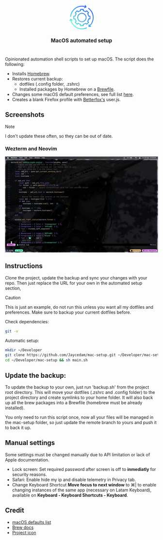 <div align="center">
    <img src="images/logo.png" height="80" width="auto">
    <h1 style="font-size: larger">MacOS automated setup</h1>
    <br>
</div>

Opinionated automation shell scripts to set up macOS. The script does the following:

- Installs [Homebrew](https://brew.sh).
- Restores current backup:
  - dotfiles (.config folder, .zshrc)
  - Installed packages by Homebrew on a [Brewfile](Brewfile).
- Changes some macOS default preferences, see full list [here](modules/preferences.sh).
- Creates a blank Firefox profile with [Betterfox's](https://github.com/yokoffing/BetterFox) user.js.

## Screenshots
> [!NOTE]  
> I don't update these often, so they can be out of date.

### Wezterm and Neovim
![Wezterm and Neovim](images/wezterm.webp)

## Instructions

Clone the project, update the backup and sync your changes with your repo. Then just replace the URL for your own in the automated setup section,

> [!CAUTION]
> This is just an example, do not run this unless you want all my dotfiles and preferences. Make sure to backup your current dotfiles before.

Check dependencies:
```sh
git -v
```

Automatic setup:
```sh
mkdir ~/Developer
git clone https://github.com/Jaycedam/mac-setup.git ~/Developer/mac-setup
cd ~/Developer/mac-setup && sh main.sh
```

## Update the backup:
To update the backup to your own, just run 'backup.sh' from the project root directory. This will move your dotfiles (.zshrc and .config folder) to the project directory and create symlinks to your home folder. It will also back up all the brew packages into a Brewfile (homebrew must be already installed).

You only need to run this script once, now all your files will be managed in the mac-setup folder, so just update the remote branch to yours and push it to back it up.

## Manual settings

Some settings must be changed manually due to API limitation or lack of Apple documentation.

- Lock screen: Set required password after screen is off to **inmediatly** for security reasons.
- Safari: Enable hide my ip and disable telemetry in Privacy tab.
- Change Keyboard Shortcut **Move focus to next window** to ⌘| to enable changing instances of the same app (necessary on Latam Keyboard), available on **Keyboard - Keyboard Shortcuts - Keyboard**.

## Credit

- [macOS defaults list](https://macos-defaults.com/)
- [Brew docs](https://docs.brew.sh/Manpage)
- [Project icon](https://www.flaticon.com/free-icon/continuous_8916345)
